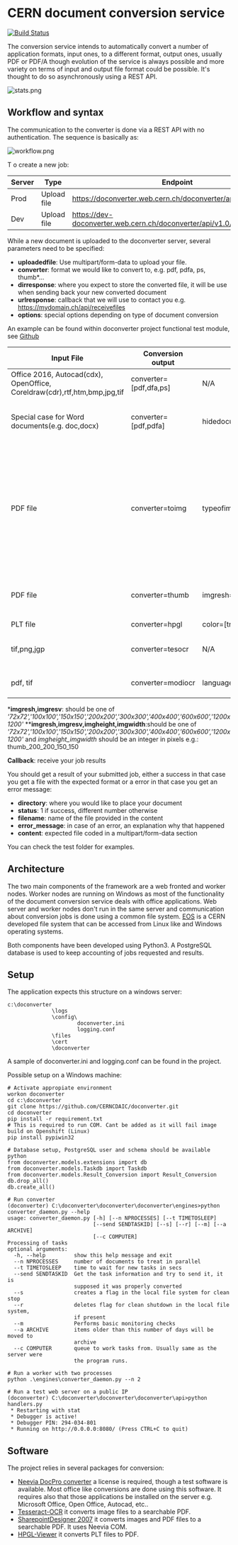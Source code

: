 # CERN document conversion service

[![Build Status](https://travis-ci.org/CERNCDAIC/doconverter.svg?branch=master)](https://travis-ci.org/CERNCDAIC/doconverter)

The conversion service intends to automatically convert a number of application formats, input ones,
to a different format, output ones, usually PDF or PDF/A though evolution of the service is always possible
and more variety on terms of input and output file format could be possible. It's thought to do so asynchronously using
a REST API.

![stats.png](./img/stats.png)

## Workflow and syntax

The communication to the converter is done via a REST API with no authentication. The sequence is basically as:

![workflow.png](./img/workflow.png)

T
o create a new job:

| Server | Type | Endpoint |
| -- | -- | -- |
| Prod | Upload file | https://doconverter.web.cern.ch/doconverter/api/v1.0/uploads |
| Dev | Upload file| https://dev-doconverter.web.cern.ch/doconverter/api/v1.0/uploads |

While a new document is uploaded to the doconverter server, several parameters need to be specified:

- **uploadedfile**: Use multipart/form-data to upload your file.
- **converter**: format we would like to convert to, e.g. pdf, pdfa, ps, thumb*...
- **dirresponse**: where you expect to store the converted file, it will be use when sending back your new converted document
- **urlresponse**: callback that we will use to contact you e.g. https://mydomain.ch/api/receivefiles
- **options**: special options depending on type of document conversion

An example can be found within doconverter project functional test module, see [Github](https://github.com/CERNCDAIC/doconverter/blob/master/doconverter/test/www_upload_test.py)

| Input File | Conversion output | Options | Expected result | Comments |
| -- | -- | -- | -- | -- |
| Office 2016, Autocad(cdx), OpenOffice, Coreldraw(cdr),rtf,htm,bmp,jpg,tif | converter=[pdf,dfa,ps] | N/A | pdf file | N/A |
| Special case for Word documents(e.g. doc,docx) | converter=[pdf,pdfa] | hidedocumentrevisions=[false,true] |pdf file | You may want to have comments visible on your pdf, by default they are not|
| PDF file | converter=toimg | typeofimg=[jpeg,bmp,tiff,png]:imgresh=200:imgresv=200* | zip or tif file | Depending on the format of file chosen a tif file or zip file containing all the numbered pages of the document will be sent back. E.g. original file mypresentation.pdf -> zip: mypresentation.zip or tif: mypresentation.tif |
| PDF file | converter=thumb | imgresh=200:imgresv=200:imgheight=300:imgwidth=300** | png file| if original file was called mydocument.pdf -> mydocument1.png |
| PLT file | converter=hpgl | color=[true,false] | pdf file | N/A |
| tif,png,jgp | converter=tesocr | N/A | pdf searchable file | It uses tesseract-ocr as engine that just support image files |
| pdf, tif | converter=modiocr | language=[english,french] | pdf searchable file | N/A |
***imgresh,imgresv**: should be one of _'72x72','100x100','150x150','200x200','300x300','400x400','600x600','1200x1200'_
****imgresh,imgresv,imgheight,imgwidth**:should be one of _'72x72','100x100','150x150','200x200','300x300','400x400','600x600','1200x1200'_ and _imgheight_imgwidth_ should be an integer in pixels e.g.: thumb_200_200_150_150

**Callback**: receive your job results

You should get a result of your submitted job, either a success in that case you get a file with the expected format or a error in that case you get an error message:

- **directory**: where you would like to place your document
- **status**: 1 if success, different number otherwise
- **filename**: name of the file provided in the content
- **error_message**: in case of an error, an explanation why that happened
- **content**: expected file coded in a multipart/form-data section

You can check the test folder for examples.
## Architecture

The two main components of the framework are a web fronted and worker nodes. Worker nodes are running on Windows as
most of the functionality of the document conversion service deals with office applications. Web server and worker nodes
don't run in the same server and communication about conversion jobs is done using a common file system.
[EOS](http://eos.web.cern.ch/) is a CERN developed file system that can be accessed from Linux like and Windows
operating systems.

Both components have been developed using Python3.
A PostgreSQL database is used to keep accounting of jobs requested and results.

##
## Setup

The application expects this structure on a windows server:
```
c:\doconverter
              \logs
              \config\
                      doconverter.ini
                      logging.conf
              \files
              \cert
              \doconverter
```

A sample of doconverter.ini and logging.conf can be found in the project.

Possible setup on a Windows machine:

```
# Activate appropiate environment
workon doconverter
cd c:\doconverter
git clone https://github.com/CERNCDAIC/doconverter.git
cd doconverter
pip install -r requirement.txt
# This is required to run COM. Cant be added as it will fail image build on Openshift (Linux)
pip install pypiwin32

# Database setup, PostgreSQL user and schema should be available
python
from doconverter.models.extensions import db
from doconverter.models.Taskdb import Taskdb
from doconverter.models.Result_Conversion import Result_Conversion
db.drop_all()
db.create_all()

# Run converter
(doconverter) C:\doconverter\doconverter\doconverter\engines>python converter_daemon.py --help
usage: converter_daemon.py [-h] [--n NPROCESSES] [--t TIMETOSLEEP]
                           [--send SENDTASKID] [--s] [--r] [--m] [--a ARCHIVE]
                           [--c COMPUTER]
Processing of tasks
optional arguments:
  -h, --help         show this help message and exit
  --n NPROCESSES     number of documents to treat in parallel
  --t TIMETOSLEEP    time to wait for new tasks in secs
  --send SENDTASKID  Get the task information and try to send it, it is
                     supposed it was properly converted
  --s                creates a flag in the local file system for clean stop
  --r                deletes flag for clean shutdown in the local file system,
                     if present
  --m                Performs basic monitoring checks
  --a ARCHIVE        items older than this number of days will be moved to
                     archive
  --c COMPUTER       queue to work tasks from. Usually same as the server were
                     the program runs.

# Run a worker with two processes
python .\engines\converter_daemon.py --n 2

# Run a test web server on a public IP
(doconverter) C:\doconverter\doconverter\doconverter\api>python handlers.py
 * Restarting with stat
 * Debugger is active!
 * Debugger PIN: 294-034-801
 * Running on http://0.0.0.0:8080/ (Press CTRL+C to quit)

```

## Software

The project relies in several packages for conversion:
  - [Neevia DocPro converter](https://neevia.com/) a license is required, though a test software is available. Most
  office like conversions are done using this software. It requires also that those applications be installed on the
  server e.g. Microsoft Office, Open Office, Autocad, etc..
  - [Tesseract-OCR](https://github.com/tesseract-ocr/tesseract) it converts image files to a searchable PDF.
  - [SharepointDesigner 2007](https://www.microsoft.com/en-us/download/details.aspx?displaylang=en&id=21581) it converts
   images and PDF files to a searchable PDF. It uses Neevia COM.
  - [HPGL-Viewer](http://service-hpglview.web.cern.ch/service-hpglview/) it converts PLT files to PDF.

